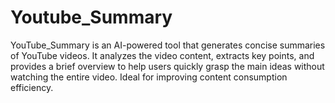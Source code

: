 # Youtube_Summary
YouTube_Summary is an AI-powered tool that generates concise summaries of YouTube videos. It analyzes the video content, extracts key points, and provides a brief overview to help users quickly grasp the main ideas without watching the entire video. Ideal for improving content consumption efficiency.
